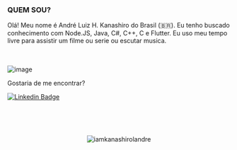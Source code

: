 ### QUEM SOU?

Olá! Meu nome é André Luiz H. Kanashiro do Brasil (🇧🇷). Eu tenho buscado conhecimento com Node.JS, Java, C#, C++, C e Flutter. Eu uso meu tempo livre para assistir um filme ou serie ou escutar musica.
<br /><br /><br />

![image](https://github.com/iamkanashirolandre/iamkanashirolandre/blob/main/dino.gif)


Gostaria de me encontrar?

[![Linkedin Badge](https://img.shields.io/badge/-LinkedIn-blue?style=flat-square&logo=Linkedin&logoColor=white&link=https://www.linkedin.com/in/andr%C3%A9-luiz-h-kanashiro-948593185/)](https://www.linkedin.com/in/andr%C3%A9-luiz-h-kanashiro-948593185/)

<br /><br /><br />

<p align="center">
<img src="https://github-readme-stats.vercel.app/api?username=iamkanashirolandre&show_icons=true" alt="iamkanashirolandre"/>
</p>


